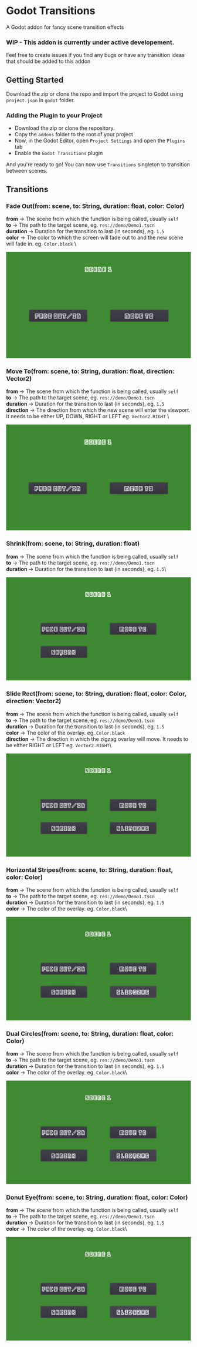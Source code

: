 # Godot Transitions

A Godot addon for fancy scene transition effects

### **WIP** - This addon is currently under active developement. 

Feel free to create issues if you find any bugs or have any transition ideas that should be added to this addon

## Getting Started

Download the zip or clone the repo and import the project to Godot using `project.json` in `godot` folder.

### Adding the Plugin to your Project

- Download the zip or clone the repository.
- Copy the `addons` folder to the root of your project
- Now, in the Godot Editor, open `Project Settings` and open the `Plugins` tab
- Enable the `Godot Transitions` plugin

And you're ready to go! You can now use `Transitions` singleton to transition between scenes.

## Transitions

### Fade Out(from: scene, to: String, duration: float, color: Color)
**from** -> The scene from which the function is being called, usually `self` \
**to** -> The path to the target scene, eg. `res://demo/Demo1.tscn` \
**duration** -> Duration for the transition to last (in seconds), eg. `1.5` \
**color** -> The color to which the screen will fade out to and the new scene will fade in. eg. `Color.black` \

![Fade to Black](/src/FadeToBlack.gif)

### Move To(from: scene, to: String, duration: float, direction: Vector2)
**from** -> The scene from which the function is being called, usually `self` \
**to** -> The path to the target scene, eg. `res://demo/Demo1.tscn` \
**duration** -> Duration for the transition to last (in seconds), eg. `1.5` \
**direction** -> The direction from which the new scene will enter the viewport. It needs to be either UP, DOWN, RIGHT or LEFT eg. `Vector2.RIGHT` \

![Move from Right](/src/MoveFromRight.gif)

### Shrink(from: scene, to: String, duration: float)
**from** -> The scene from which the function is being called, usually `self`\
**to** -> The path to the target scene, eg. `res://demo/Demo1.tscn`\
**duration** -> Duration for the transition to last (in seconds), eg. `1.5`\

![Shrink with Fade](/src/ShrinkWithFade.gif)

### Slide Rect(from: scene, to: String, duration: float, color: Color, direction: Vector2)
**from** -> The scene from which the function is being called, usually `self`\
**to** -> The path to the target scene, eg. `res://demo/Demo1.tscn`\
**duration** -> Duration for the transition to last (in seconds), eg. `1.5`\
**color** -> The color of the overlay. eg. `Color.black`\
**direction** -> The direction in which the zigzag overlay will move. It needs to be either RIGHT or LEFT eg. `Vector2.RIGHT`\

![Slide Black Rect](/src/SlideZag.gif)

### Horizontal Stripes(from: scene, to: String, duration: float, color: Color)
**from** -> The scene from which the function is being called, usually `self`\
**to** -> The path to the target scene, eg. `res://demo/Demo1.tscn`\
**duration** -> Duration for the transition to last (in seconds), eg. `1.5`\
**color** -> The color of the overlay. eg. `Color.black`\

![Horizontal Stripes](/src/HorizontalStripes.gif)

### Dual Circles(from: scene, to: String, duration: float, color: Color)
**from** -> The scene from which the function is being called, usually `self`\
**to** -> The path to the target scene, eg. `res://demo/Demo1.tscn`\
**duration** -> Duration for the transition to last (in seconds), eg. `1.5`\
**color** -> The color of the overlay. eg. `Color.black`\

![Dual Circles](/src/DualCircles.gif)

### Donut Eye(from: scene, to: String, duration: float, color: Color)
**from** -> The scene from which the function is being called, usually `self`\
**to** -> The path to the target scene, eg. `res://demo/Demo1.tscn`\
**duration** -> Duration for the transition to last (in seconds), eg. `1.5`\
**color** -> The color of the overlay. eg. `Color.black`\

![Donut Eye](/src/DonutEye.gif)
